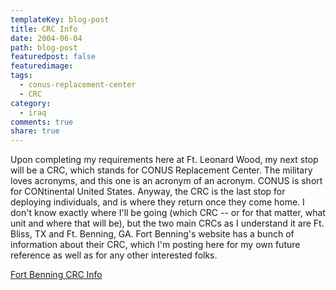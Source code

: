 ```yaml
---
templateKey: blog-post
title: CRC Info
date: 2004-06-04
path: blog-post
featuredpost: false
featuredimage:
tags:
  - conus-replacement-center
  - CRC
category:
  - iraq
comments: true
share: true
---
```


Upon completing my requirements here at Ft. Leonard Wood, my next stop will be a CRC, which stands for CONUS Replacement Center. The military loves acronyms, and this one is an acronym of an acronym. CONUS is short for CONtinental United States. Anyway, the CRC is the last stop for deploying individuals, and is where they return once they come home. I don't know exactly where I'll be going (which CRC -- or for that matter, what unit and where that will be), but the two main CRCs as I understand it are Ft. Bliss, TX and Ft. Benning, GA. Fort Benning's website has a bunch of information about their CRC, which I'm posting here for my own future reference as well as for any other interested folks.

[Fort Benning CRC Info](http://www.benning.army.mil/CRC)
